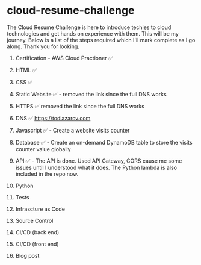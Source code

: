 # cloud-resume-challenge

The Cloud Resume Challenge is here to introduce techies to cloud technologies and get hands on experience with them. This will be my journey. Below is a list of the steps required which I'll mark complete as I go along. Thank you for looking.

1. Certification - AWS Cloud Practioner :white_check_mark:

2. HTML :white_check_mark:

3. CSS :white_check_mark:

4. Static Website :white_check_mark: - removed the link since the full DNS works

5. HTTPS :white_check_mark: removed the link since the full DNS works

6. DNS :white_check_mark: https://todlazarov.com

7. Javascript :white_check_mark: - Create a website visits counter

8. Database :white_check_mark: - Create an on-demand DynamoDB table to store the visits counter value globally

9. API :white_check_mark: - The API is done. Used API Gateway, CORS cause me some issues until I understood what it does. The Python lambda is also included in the repo now. 

10. Python

11. Tests

12. Infrascture as Code

13. Source Control

14. CI/CD (back end)

15. CI/CD (front end)

16. Blog post